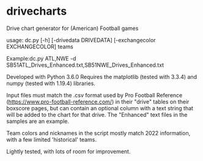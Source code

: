 # drivecharts
Drive chart generator for (American) Football games

usage: dc.py [-h] [-drivedata DRIVEDATA] [-exchangecolor EXCHANGECOLOR] teams

Example:dc.py ATL,NWE -d SB51ATL_Drives_Enhanced.txt,SB51NWE_Drives_Enhanced.txt

Developed with Python 3.6.0
Requires the matplotlib (tested with 3.3.4) and numpy (tested with 1.19.4) libraries.

Input files must match the .csv format used by Pro Football Reference (https://www.pro-football-reference.com/) in their "drive" tables on their boxscore pages, but can contain an optional column with a text string that will be added to the chart for that drive. The "Enhanced" text files in the samples are an example.

Team colors and nicknames in the script mostly match 2022 information, with a few limited 'historical' teams.

Lightly tested, with lots of room for improvement.
